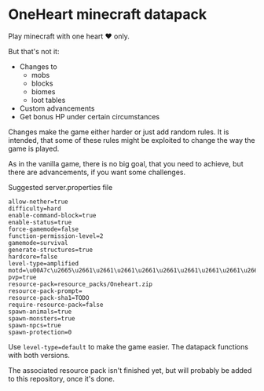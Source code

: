 # OneHeart minecraft datapack
Play minecraft with one heart ♥ only.

But that's not it:
- Changes to
    - mobs
    - blocks
    - biomes
    - loot tables
- Custom advancements
- Get bonus HP under certain circumstances

Changes make the game either harder or just add random rules. It is intended, that some of these rules might be exploited to change the way the game is played. 

As in the vanilla game, there is no big goal, that you need to achieve, but there are advancements, if you want some challenges.

Suggested server.properties file 
```
allow-nether=true
difficulty=hard
enable-command-block=true
enable-status=true
force-gamemode=false
function-permission-level=2
gamemode=survival
generate-structures=true
hardcore=false
level-type=amplified
motd=\u00A7c\u2665\u2661\u2661\u2661\u2661\u2661\u2661\u2661\u2661\u2661
pvp=true
resource-pack=resource_packs/Oneheart.zip
resource-pack-prompt=
resource-pack-sha1=TODO
require-resource-pack=false
spawn-animals=true
spawn-monsters=true
spawn-npcs=true
spawn-protection=0
```
Use `level-type=default` to make the game easier. The datapack functions with both versions.

The associated resource pack isn't finished yet, but will probably be added to this repository, once it's done.
